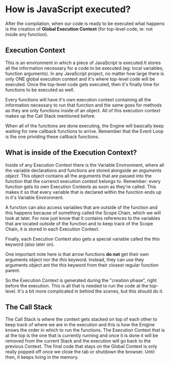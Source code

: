 # How is JavaScript executed?

After the compilation, when our code is ready to be executed what happens is the creation of **Global Execution Context** (for top-level code, ie: not inside any function).

## Execution Context

This is an environment in which a piece of JavaScript is executed.It stores all the information necessary for a code to be executed (eg: local variables, function arguments). In any JavaScript project, no matter how large there is only ONE global execution context and it's where top-level code will be executed. Once the top-level code gets executed, then it's finally time for functions to be executed as well.

Every functions will have it's own execution context containing all the information necessary to run that function and the same goes for methods as they are only functions inside of an object. All of this execution context makes up the Call Stack mentioned before.

When all of the functions are done executing, the Engine will basically keep waiting for new callback functions to arrive. Remember that the Event Loop is the one prividing these callback functions.

## What is inside of the Execution Context?

Inside of any Execution Context there is the Variable Environment, where all the variable declarations and functions are stored alongside an _arguments object_. This object contains all the arguments that are passed into the function that the currenct execution context belongs to. Remember: every function gets its own Execution Contexts as soon as they're called. This makes it so that every variable that is declared within the function ends up in it's Variable Environment.

A function can also access variables that are outside of the function and this happens because of something called the Scope Chain, which we will look at later. For now just know that it contains references to the variables that are located outside of the function and to keep track of the Scope Chain, it is stored in each Execution Context.

Finally, each Execution Context also gets a special variable called the _this_ keyword (also later on).

One important note here is that arrow functions **do not** get their own arguments object nor the _this_ keyword. Instead, they can use they arguments object ant the _this_ keyword from their closest regular function parent.

So the Execution Context is generated during the "creation phase", right before the execution. This is all that is needed to run the code at the top-level. It's a bit more complicated in behind the scenes, but this should do it.

## The Call Stack

The Call Stack is where the context gets stacked on top of each other to keep track of where we are in the execution and this is how the Enigine knows the order in which to run the functions.
The Execution Context that is at the top is the one that is currently running and once it is done it will be removed from the current Stack and the execution will go back to the previous Context. The final code that stays on the Global Context is only really popped off once we close the tab or shutdown the browser. Until then, it keeps living in the memory.
